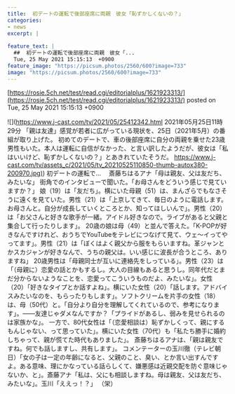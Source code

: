 ```yaml
---
title:  初デートの運転で後部座席に両親　彼女「恥ずかしくないの？」  
categories:
- news
excerpt: |
  
feature_text: |
  ##  初デートの運転で後部座席に両親　彼女「...
  Tue, 25 May 2021 15:15:13  +0900
feature_image: "https://picsum.photos/2560/600?image=733"
image: "https://picsum.photos/2560/600?image=733"
---
```


[https://rosie.5ch.net/test/read.cgi/editorialplus/1621923313/](https://rosie.5ch.net/test/read.cgi/editorialplus/1621923313/)
posted on Tue, 25 May 2021 15:15:13  +0900

<!--more-->

![](https://www.j-cast.com/tv/2021/05/25412342.html 2021年05月25日11時29分 「親は友達」感覚が若者に広がっている現状を、25日（2021年5月）の番組が取り上げた。 初めてのデートで、車の後部座席に自分の両親を乗せた23歳男性もいた。本人は運転に自信がなかった、と言い訳したようだが、彼女は「私はいいけど、恥ずかしくないの？」とあきれていたそうだ。 [https://www.j-cast.com/tv/assets_c/2021/05/tv_20210525110850-thumb-autox380-200970.jpg)](https://www.j-cast.com/tv/assets_c/2021/05/tv_20210525110850-thumb-autox380-200970.jpg)) 初デートの運転で… 　斎藤ちはるアナ「母は親友、父は友だち、みたいな」 街角でのインタビューで聞いた。「お母さんをどういう感じで見ていますか？」 娘（19）は「友だち」。横にいた母親（51）は、まんざらでもなさそうに遠くを見ていた。男性（21）は「上京してきて、毎日のように電話します。お母さんと。自分が成長していくところとか、知ってほしいんで」。男性（20）は「お父さんと好きな歌手が一緒。アイドル好きなので。ライブがあると父親と集合して行ったりします」。 20歳の娘は母（49）と並んで答えた。「K-POPが好きなんですけれど、おうちでYouTubeをテレビにつなげて見て、ウェ〜イってやってます」。男性（21）は「ぼくはよく親父から服をもらいますね。革ジャンとかスカジャンが好きなんで、うちの親父は。いい感じに波長が合うところ、ありますね」 20歳男性は「母親同士が互いに連絡先をしっている」。男性（23）は「（母親に）恋愛の話とかもするし。大人の目線もあると思うし。同年代だとまだ分からないようなことを、恋愛ってこういうものだよ、みたいな」。女性（20）「好きなタイプとか話すよね」。横にいた女性（20）「話します。アドバイスみたいなのを、もらったりもします」。ソフトクリームを片手の女性（18）は、母（50代）と。「自分より自分を理解してくれているので、参考になります」。——友達じゃダメなんですか？「プライドがあるし、弱みを見せられるのは家族かな」。 一方で、80代女性は「（恋愛相談は）恥ずかしくって、親にするもんじゃない、って思っていた」。横にいた女性（70代）も「私たち勝手に婚約しちゃって、親が慌てた時代もありました」。 斎藤ちはるアナは、「親は親友ですね。何でも話しますし、共有します」。 コメンテーターの玉川徹（テレビ朝日）「女の子は一定の年齢になると、父親のこと、臭い、とか言い出すんですよ。ある意味、理にかなっている話らしくて、嫌悪感は近親交配を防ぐ意味じゃないか、と」。斎藤アナ「私は、父にも相談しますね。母は親友、父は友だち、みたいな」。玉川「ええっ！？」 （栄）

